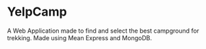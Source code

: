 # YelpCamp
A Web Application made to find and select the best campground for trekking. Made using Mean Express and MongoDB.
